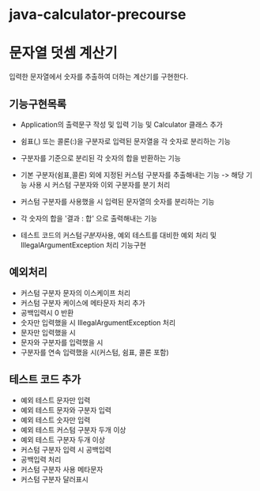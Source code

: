 # java-calculator-precourse

# 문자열 덧셈 계산기

입력한 문자열에서 숫자를 추출하여 더하는 계산기를 구현한다.

## 기능구현목록

- Application의 출력문구 작성 및 입력 기능 및 Calculator 클래스 추가
- 쉼표(,) 또는 콜론(:)을 구분자로 입력된 문자열을 각 숫자로 분리하는 기능
- 구분자를 기준으로 분리된 각 숫자의 합을 반환하는 기능
- 기본 구분자(쉼표,콜론) 외에 지정된 커스텀 구분자를 추출해내는 기능
  -> 해당 기능 사용 시 커스텀 구분자와 이외 구분자를 분기 처리

- 커스텀 구분자를 사용했을 시 입력된 문자열의 숫자를 분리하는 기능
- 각 숫자의 합을 '결과 : 합' 으로 출력해내는 기능
- 테스트 코드의 커스텀*구분자*사용, 예외 테스트를 대비한 예외 처리 및 IllegalArgumentException 처리 기능구현

## 예외처리

- 커스텀 구분자 문자의 이스케이프 처리
- 커스텀 구분자 케이스에 메타문자 처리 추가
- 공백입력시 0 반환
- 숫자만 입력했을 시 IllegalArgumentException 처리
- 문자만 입력했을 시
- 문자와 구분자를 입력했을 시
- 구분자를 연속 입력했을 시(커스텀, 쉼표, 콜론 포함)

## 테스트 코드 추가

- 예외 테스트 문자만 입력
- 예외 테스트 문자와 구분자 입력
- 예외 테스트 숫자만 입력
- 예외 테스트 커스텀 구분자 두개 이상
- 예외 테스트 구분자 두개 이상
- 커스텀 구분자 입력 시 공백입력
- 공백입력 처리
- 커스텀 구분자 사용 메타문자
- 커스텀 구분자 달러표시
